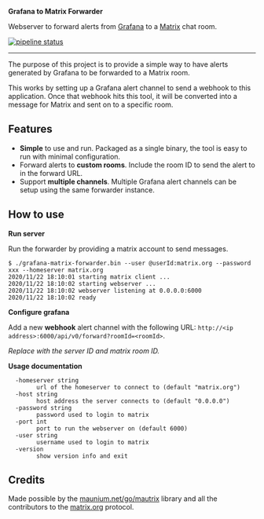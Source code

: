 **Grafana to Matrix Forwarder**

Webserver to forward alerts from [Grafana](https://grafana.com) to a [Matrix](https://matrix.org) chat room.

 [![pipeline status](https://gitlab.com/hectorjsmith/grafana-matrix-forwarder/badges/main/pipeline.svg)](https://gitlab.com/hectorjsmith/grafana-matrix-forwarder/-/commits/main)

---

The purpose of this project is to provide a simple way to have alerts generated by Grafana to be forwarded to a Matrix room.

This works by setting up a Grafana alert channel to send a webhook to this application.
Once that webhook hits this tool, it will be converted into a message for Matrix and sent on to a specific room.

## Features

  * **Simple** to use and run. Packaged as a single binary, the tool is easy to run with minimal configuration.
  * Forward alerts to **custom rooms**. Include the room ID to send the alert to in the forward URL.
  * Support **multiple channels**. Multiple Grafana alert channels can be setup using the same forwarder instance. 
 
## How to use

**Run server**

Run the forwarder by providing a matrix account to send messages.

```
$ ./grafana-matrix-forwarder.bin --user @userId:matrix.org --password xxx --homeserver matrix.org
2020/11/22 18:10:01 starting matrix client ...
2020/11/22 18:10:02 starting webserver ...
2020/11/22 18:10:02 webserver listening at 0.0.0.0:6000
2020/11/22 18:10:02 ready
```

**Configure grafana**

Add a new **webhook** alert channel with the following URL: `http://<ip address>:6000/api/v0/forward?roomId=<roomId>`.

*Replace with the server ID and matrix room ID.*

**Usage documentation**

```
  -homeserver string
        url of the homeserver to connect to (default "matrix.org")
  -host string
        host address the server connects to (default "0.0.0.0")
  -password string
        password used to login to matrix
  -port int
        port to run the webserver on (default 6000)
  -user string
        username used to login to matrix
  -version
        show version info and exit

``` 

## Credits

Made possible by the [maunium.net/go/mautrix](https://maunium.net/go/mautrix/) library and all the contributors to the [matrix.org](https://matrix.org) protocol.

